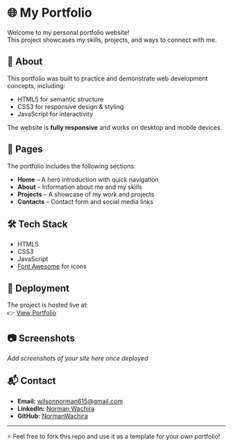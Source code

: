 # 🌐 My Portfolio

Welcome to my personal portfolio website!  
This project showcases my skills, projects, and ways to connect with me.  

## 📖 About
This portfolio was built to practice and demonstrate web development concepts, including:
- HTML5 for semantic structure
- CSS3 for responsive design & styling
- JavaScript for interactivity

The website is **fully responsive** and works on desktop and mobile devices.  

## 📂 Pages
The portfolio includes the following sections:
- **Home** – A hero introduction with quick navigation
- **About** – Information about me and my skills
- **Projects** – A showcase of my work and projects
- **Contacts** – Contact form and social media links  

## 🛠️ Tech Stack
- HTML5  
- CSS3  
- JavaScript  
- [Font Awesome](https://fontawesome.com/) for icons  

## 🚀 Deployment
The project is hosted live at:  
👉 [View Portfolio]([https://yourusername.github.io/Portfolio-Site/](https://normanwachira.github.io/norman-portfolio/))  

## 📷 Screenshots
_Add screenshots of your site here once deployed_  

## 📬 Contact
- **Email:** wilsonnorman615@gmail.com  
- **LinkedIn:** [Norman Wachira](https://www.linkedin.com/in/norman-wachira/)  
- **GitHub:** [NormanWachira](https://github.com/NormanWachira)  

---

⚡ Feel free to fork this repo and use it as a template for your own portfolio!

